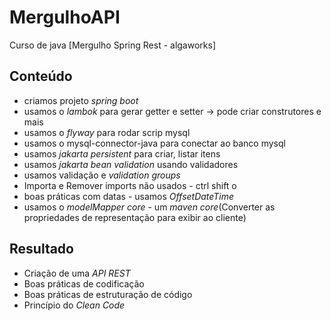 # MergulhoAPI
Curso de java [Mergulho Spring Rest - algaworks]

## Conteúdo

- criamos projeto *spring boot*
- usamos o *lambok* para gerar getter e setter -> pode criar construtores e mais
- usamos o *flyway* para rodar scrip mysql
- usamos o mysql-connector-java  para conectar ao banco mysql
- usamos *jakarta persistent* para criar, listar itens
- usamos *jakarta bean validation* usando validadores
- usamos validação e *validation groups*
- Importa e Remover imports não usados - ctrl shift o
- boas práticas com datas - usamos *OffsetDateTime*
- usamos o *modelMapper core* - um *maven core*(Converter as propriedades de representação para exibir ao cliente)

## Resultado

- Criação de uma *API REST*
- Boas práticas de codificação
- Boas práticas de estruturação de código
- Princípio do *Clean Code*
